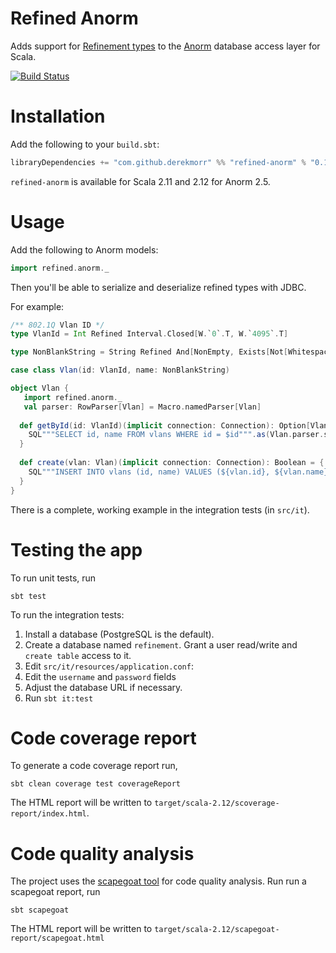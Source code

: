 # Refined Anorm

Adds support for [Refinement types](https://github.com/fthomas/refined) to the 
[Anorm](https://github.com/playframework/anorm) database access layer for Scala.

[![Build Status](https://travis-ci.org/derekmorr/refined-anorm.svg?branch=master)](https://travis-ci.org/derekmorr/refined-anorm)

# Installation #

Add the following to your `build.sbt`:

``` scala
libraryDependencies += "com.github.derekmorr" %% "refined-anorm" % "0.1"
```

`refined-anorm` is available for Scala 2.11 and 2.12 for Anorm 2.5.

# Usage

Add the following to Anorm models:

```scala
import refined.anorm._
```

Then you'll be able to serialize and deserialize refined types with JDBC.

For example:

```scala
/** 802.1Q Vlan ID */
type VlanId = Int Refined Interval.Closed[W.`0`.T, W.`4095`.T]

type NonBlankString = String Refined And[NonEmpty, Exists[Not[Whitespace]]]

case class Vlan(id: VlanId, name: NonBlankString)

object Vlan {
   import refined.anorm._
   val parser: RowParser[Vlan] = Macro.namedParser[Vlan]
  
  def getById(id: VlanId)(implicit connection: Connection): Option[Vlan] = {
    SQL"""SELECT id, name FROM vlans WHERE id = $id""".as(Vlan.parser.singleOpt)
  }
 
  def create(vlan: Vlan)(implicit connection: Connection): Boolean = {
    SQL"""INSERT INTO vlans (id, name) VALUES (${vlan.id}, ${vlan.name})""".executeUpdate() == 1
  }
}
```

There is a complete, working example in the integration tests (in `src/it`).



# Testing the app

To run unit tests, run

    sbt test
To run the integration tests:

1.  Install a database (PostgreSQL is the default).
2.  Create a database named `refinement`. Grant a user read/write and `create table` access to it.
3.  Edit `src/it/resources/application.conf`:
   1. Edit the `username` and `password` fields
   2. Adjust the database URL if necessary.
4.  Run `sbt it:test`



# Code coverage report

To generate a code coverage report run,

    sbt clean coverage test coverageReport

The HTML report will be written to `target/scala-2.12/scoverage-report/index.html`.

# Code quality analysis

The project uses the [scapegoat tool](https://github.com/sksamuel/scapegoat) for code quality analysis.
Run run a scapegoat report, run

    sbt scapegoat

The HTML report will be written to `target/scala-2.12/scapegoat-report/scapegoat.html`

